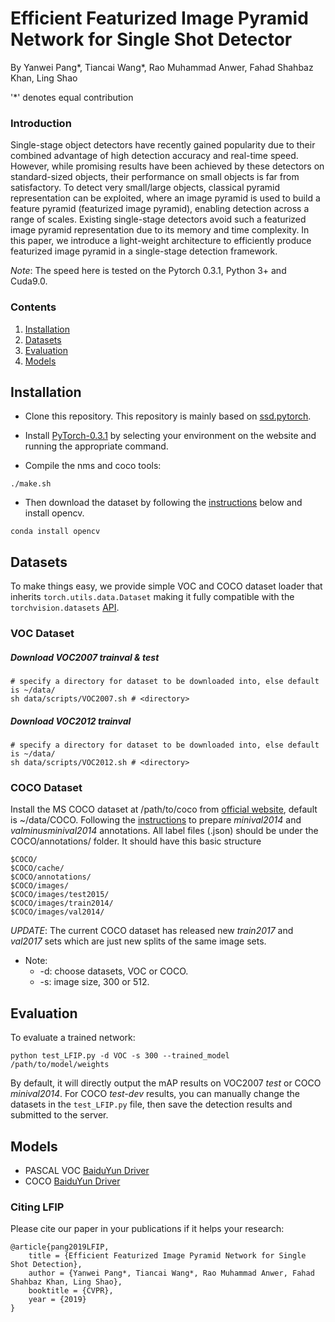 # Efficient Featurized Image Pyramid Network for Single Shot Detector

By Yanwei Pang*, Tiancai Wang*, Rao Muhammad Anwer, Fahad Shahbaz Khan, Ling Shao

'*' denotes equal contribution

### Introduction
Single-stage object detectors have recently gained popularity due to their combined advantage of high detection accuracy and real-time speed.
However, while promising results have been achieved by these detectors on standard-sized objects, their performance on small objects is far 
from satisfactory. To  detect very small/large objects, classical pyramid representation can be exploited, where an image pyramid is used to 
build a feature pyramid (featurized image pyramid), enabling detection across a range of scales. Existing single-stage detectors avoid such 
a featurized image pyramid representation due to its memory and time complexity. In this paper, we introduce a light-weight architecture to
efficiently produce featurized image pyramid in a single-stage detection framework.

*Note*: The speed here is tested on the Pytorch 0.3.1, Python 3+ and Cuda9.0.


### Contents
1. [Installation](#installation)
2. [Datasets](#datasets)
4. [Evaluation](#evaluation)
5. [Models](#models)

## Installation
- Clone this repository. This repository is mainly based on [ssd.pytorch](https://github.com/amdegroot/ssd.pytorch).

- Install [PyTorch-0.3.1](http://pytorch.org/) by selecting your environment on the website and running the appropriate command.

- Compile the nms and coco tools:
```Shell
./make.sh
```

- Then download the dataset by following the [instructions](#download-voc2007-trainval--test) below and install opencv. 
```Shell
conda install opencv
```

## Datasets
To make things easy, we provide simple VOC and COCO dataset loader that inherits `torch.utils.data.Dataset` making it fully compatible with the `torchvision.datasets` [API](http://pytorch.org/docs/torchvision/datasets.html).

### VOC Dataset
##### Download VOC2007 trainval & test

```Shell
# specify a directory for dataset to be downloaded into, else default is ~/data/
sh data/scripts/VOC2007.sh # <directory>
```

##### Download VOC2012 trainval

```Shell
# specify a directory for dataset to be downloaded into, else default is ~/data/
sh data/scripts/VOC2012.sh # <directory>
```
### COCO Dataset
Install the MS COCO dataset at /path/to/coco from [official website](http://mscoco.org/), default is ~/data/COCO. Following the [instructions](https://github.com/rbgirshick/py-faster-rcnn/blob/77b773655505599b94fd8f3f9928dbf1a9a776c7/data/README.md) to prepare *minival2014* and *valminusminival2014* annotations. All label files (.json) should be under the COCO/annotations/ folder. It should have this basic structure
```Shell
$COCO/
$COCO/cache/
$COCO/annotations/
$COCO/images/
$COCO/images/test2015/
$COCO/images/train2014/
$COCO/images/val2014/
```
*UPDATE*: The current COCO dataset has released new *train2017* and *val2017* sets which are just new splits of the same image sets. 


- Note:
  * -d: choose datasets, VOC or COCO.
  * -s: image size, 300 or 512.

## Evaluation
To evaluate a trained network:

```Shell
python test_LFIP.py -d VOC -s 300 --trained_model /path/to/model/weights
```
By default, it will directly output the mAP results on VOC2007 *test* or COCO *minival2014*. For COCO *test-dev* results, you can manually change the datasets in the `test_LFIP.py` file, then save the detection results and submitted to the server. 

## Models

* PASCAL VOC [BaiduYun Driver](https://pan.baidu.com/)
* COCO [BaiduYun Driver](https://pan.baidu.com/)

### Citing LFIP
Please cite our paper in your publications if it helps your research:

    @article{pang2019LFIP,
        title = {Efficient Featurized Image Pyramid Network for Single Shot Detection},
        author = {Yanwei Pang*, Tiancai Wang*, Rao Muhammad Anwer, Fahad Shahbaz Khan, Ling Shao},
        booktitle = {CVPR},
        year = {2019}
    }

